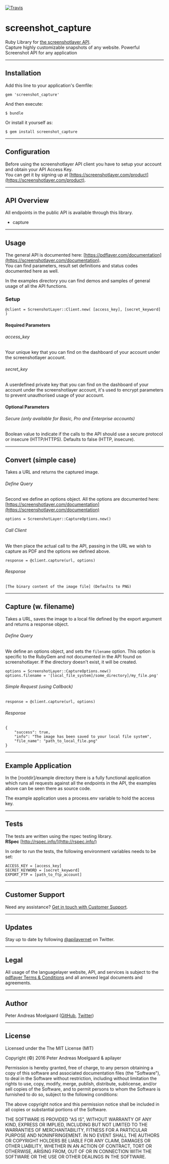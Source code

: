 [![Travis](https://travis-ci.org/pmoelgaard/screenshot_capture.svg)](Travis)

# screenshot_capture
Ruby Library for [the screenshotlayer API](https://screenshotlayer.com/).   
Capture highly customizable snapshots of any website. Powerful Screenshot API for any application

---

## Installation

Add this line to your application's Gemfile:

```
gem 'screenshot_capture'

```

And then execute:

```
$ bundle

```

Or install it yourself as:

```
$ gem install screenshot_capture

```

---

## Configuration

Before using the screenshotlayer API client you have to setup your account and obtain your API Access Key.  
You can get it by signing up at [https://screenshotlayer.com/product](https://screenshotlayer.com/product).

---

## API Overview
All endpoints in the public API is available through this library.

- capture

---

## Usage

The general API is documented here: [https://pdflayer.com/documentation](https://screenshotlayer.com/documentation).  
You can find parameters, result set definitions and status codes documented here as well.

In the examples directory you can find demos and samples of general usage of all the API functions.

### Setup

```
@client = ScreenshotLayer::Client.new( [access_key], [secret_keyword] )

```

#### Required Parameters

###### access_key
Your unique key that you can find on the dashboard of your account under the screenshotlayer account.

###### secret_key
A userdefined private key that you can find on the dashboard of your account under the screenshotlayer account, it's used to encrypt parameters to prevent unauthorised usage of your account.

#### Optional Parameters

###### Secure (only available for Basic, Pro and Enterprise accounts)
Boolean value to indicate if the calls to the API should use a secure protocol or insecure (HTTP/HTTPS). Defaults to false (HTTP, insecure).

---

## Convert (simple case)

Takes a URL and returns the captured image.

###### Define Query
Second we define an options object.
All the options are documented here: [https://screenshotlayer.com/documentation](https://screenshotlayer.com/documentation)

```
options = ScreenshotLayer::CaptureOptions.new()

```

###### Call Client
We then place the actual call to the API, passing in the URL we wish to capture as PDF and the options we defined above.

```
response = @client.capture(url, options)

``` 

###### Response

```
[The binary content of the image file] (Defaults to PNG)

```

---

## Capture (w. filename)

Takes a URL, saves the image to a local file defined by the export argument and returns a response object.

###### Define Query

We define an options object, and sets the ```filename``` option.
This option is specific to the RubyGem and not documented in the API found on screenshotlayer.
If the directory doesn't exist, it will be created.

```
options = ScreenshotLayer::CaptureOptions.new()
options.filename = '[local_file_system]/some_directory]/my_file.png'

```

###### Simple Request (using Callback)

```
response = @client.capture(url, options)

```

###### Response
```
{
	"success": true,
    "info": "The image has been saved to your local file system",
    "file_name": "path_to_local_file.png"
}
```

---

## Example Application

In the [rootdir]/example directory there is a fully functional application which runs all requests against all the endpoints in the API, the examples above can be seen there as source code.

The example application uses a process.env variable to hold the access key.

---

## Tests

The tests are written using the rspec testing library.  
**RSpec** [http://rspec.info/](http://rspec.info/)

In order to run the tests, the following environment variables needs to be set:

```
ACCESS_KEY = [access_key]
SECRET_KEYWORD = [secret_keyword]
EXPORT_FTP = [path_to_ftp_account]
```


---

## Customer Support

Need any assistance? [Get in touch with Customer Support](mailto:support@apilayer.net?subject=%screenshotlayer%5D).

---

## Updates
Stay up to date by following [@apilayernet](https://twitter.com/apilayernet) on Twitter.

---

## Legal

All usage of the languagelayer website, API, and services is subject to the [pdflayer Terms & Conditions](https://pdflayer.com/terms) and all annexed legal documents and agreements.

---

## Author
Peter Andreas Moelgaard ([GitHub](https://github.com/pmoelgaard), [Twitter](https://twitter.com/petermoelgaard))

---

## License
Licensed under the The MIT License (MIT)

Copyright (&copy;) 2016 Peter Andreas Moelgaard & apilayer

Permission is hereby granted, free of charge, to any person obtaining a copy of this software and associated documentation files (the "Software"), to deal in the Software without restriction, including without limitation the rights to use, copy, modify, merge, publish, distribute, sublicense, and/or sell copies of the Software, and to permit persons to whom the Software is furnished to do so, subject to the following conditions:

The above copyright notice and this permission notice shall be included in all copies or substantial portions of the Software.

THE SOFTWARE IS PROVIDED "AS IS", WITHOUT WARRANTY OF ANY KIND, EXPRESS OR IMPLIED, INCLUDING BUT NOT LIMITED TO THE WARRANTIES OF MERCHANTABILITY, FITNESS FOR A PARTICULAR PURPOSE AND NONINFRINGEMENT. IN NO EVENT SHALL THE AUTHORS OR COPYRIGHT HOLDERS BE LIABLE FOR ANY CLAIM, DAMAGES OR OTHER LIABILITY, WHETHER IN AN ACTION OF CONTRACT, TORT OR OTHERWISE, ARISING FROM, OUT OF OR IN CONNECTION WITH THE SOFTWARE OR THE USE OR OTHER DEALINGS IN THE SOFTWARE.

